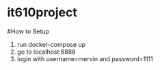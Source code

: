 # it610project

#How to Setup
1. run docker-compose up
2. go to localhost:8888
3. login with username=mervin  and password=1111

